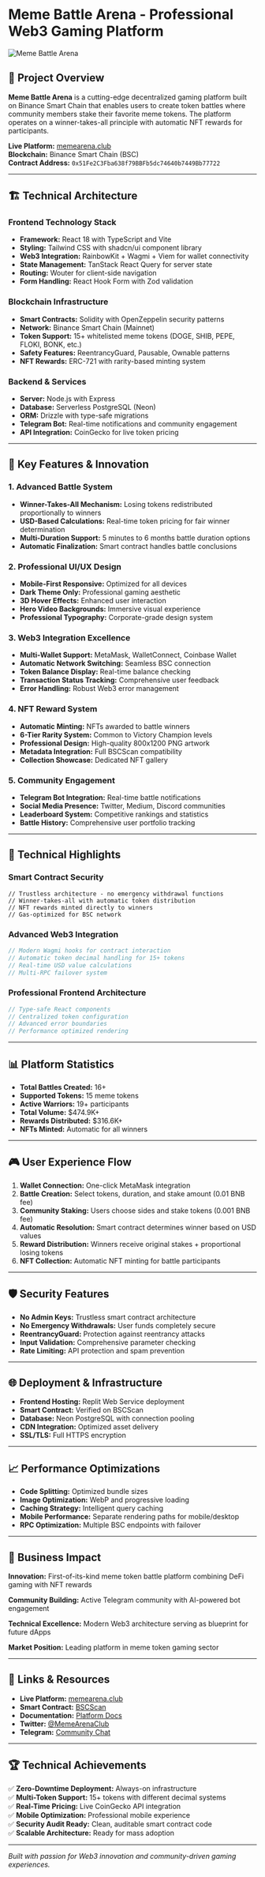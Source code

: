 # Meme Battle Arena - Professional Web3 Gaming Platform

![Meme Battle Arena](./assets/hero-banner.png)

## 🎯 Project Overview

**Meme Battle Arena** is a cutting-edge decentralized gaming platform built on Binance Smart Chain that enables users to create token battles where community members stake their favorite meme tokens. The platform operates on a winner-takes-all principle with automatic NFT rewards for participants.

**Live Platform:** [memearena.club](https://memearena.club)  
**Blockchain:** Binance Smart Chain (BSC)  
**Contract Address:** `0x51Fe2C3Fba638f79BBFb5dc74640b7449Bb77722`

---

## 🏗️ Technical Architecture

### Frontend Technology Stack
- **Framework:** React 18 with TypeScript and Vite
- **Styling:** Tailwind CSS with shadcn/ui component library
- **Web3 Integration:** RainbowKit + Wagmi + Viem for wallet connectivity
- **State Management:** TanStack React Query for server state
- **Routing:** Wouter for client-side navigation
- **Form Handling:** React Hook Form with Zod validation

### Blockchain Infrastructure
- **Smart Contracts:** Solidity with OpenZeppelin security patterns
- **Network:** Binance Smart Chain (Mainnet)
- **Token Support:** 15+ whitelisted meme tokens (DOGE, SHIB, PEPE, FLOKI, BONK, etc.)
- **Safety Features:** ReentrancyGuard, Pausable, Ownable patterns
- **NFT Rewards:** ERC-721 with rarity-based minting system

### Backend & Services
- **Server:** Node.js with Express
- **Database:** Serverless PostgreSQL (Neon)
- **ORM:** Drizzle with type-safe migrations
- **Telegram Bot:** Real-time notifications and community engagement
- **API Integration:** CoinGecko for live token pricing

---

## 🚀 Key Features & Innovation

### 1. Advanced Battle System
- **Winner-Takes-All Mechanism:** Losing tokens redistributed proportionally to winners
- **USD-Based Calculations:** Real-time token pricing for fair winner determination
- **Multi-Duration Support:** 5 minutes to 6 months battle duration options
- **Automatic Finalization:** Smart contract handles battle conclusions

### 2. Professional UI/UX Design
- **Mobile-First Responsive:** Optimized for all devices
- **Dark Theme Only:** Professional gaming aesthetic
- **3D Hover Effects:** Enhanced user interaction
- **Hero Video Backgrounds:** Immersive visual experience
- **Professional Typography:** Corporate-grade design system

### 3. Web3 Integration Excellence
- **Multi-Wallet Support:** MetaMask, WalletConnect, Coinbase Wallet
- **Automatic Network Switching:** Seamless BSC connection
- **Token Balance Display:** Real-time balance checking
- **Transaction Status Tracking:** Comprehensive user feedback
- **Error Handling:** Robust Web3 error management

### 4. NFT Reward System
- **Automatic Minting:** NFTs awarded to battle winners
- **6-Tier Rarity System:** Common to Victory Champion levels
- **Professional Design:** High-quality 800x1200 PNG artwork
- **Metadata Integration:** Full BSCScan compatibility
- **Collection Showcase:** Dedicated NFT gallery

### 5. Community Engagement
- **Telegram Bot Integration:** Real-time battle notifications
- **Social Media Presence:** Twitter, Medium, Discord communities
- **Leaderboard System:** Competitive rankings and statistics
- **Battle History:** Comprehensive user portfolio tracking

---

## 🔧 Technical Highlights

### Smart Contract Security
```solidity
// Trustless architecture - no emergency withdrawal functions
// Winner-takes-all with automatic token distribution
// NFT rewards minted directly to winners
// Gas-optimized for BSC network
```

### Advanced Web3 Integration
```typescript
// Modern Wagmi hooks for contract interaction
// Automatic token decimal handling for 15+ tokens
// Real-time USD value calculations
// Multi-RPC failover system
```

### Professional Frontend Architecture
```typescript
// Type-safe React components
// Centralized token configuration
// Advanced error boundaries
// Performance optimized rendering
```

---

## 📊 Platform Statistics

- **Total Battles Created:** 16+
- **Supported Tokens:** 15 meme tokens
- **Active Warriors:** 19+ participants
- **Total Volume:** $474.9K+
- **Rewards Distributed:** $316.6K+
- **NFTs Minted:** Automatic for all winners

---

## 🎮 User Experience Flow

1. **Wallet Connection:** One-click MetaMask integration
2. **Battle Creation:** Select tokens, duration, and stake amount (0.01 BNB fee)
3. **Community Staking:** Users choose sides and stake tokens (0.001 BNB fee)
4. **Automatic Resolution:** Smart contract determines winner based on USD values
5. **Reward Distribution:** Winners receive original stakes + proportional losing tokens
6. **NFT Collection:** Automatic NFT minting for battle participants

---

## 🛡️ Security Features

- **No Admin Keys:** Trustless smart contract architecture
- **No Emergency Withdrawals:** User funds completely secure
- **ReentrancyGuard:** Protection against reentrancy attacks
- **Input Validation:** Comprehensive parameter checking
- **Rate Limiting:** API protection and spam prevention

---

## 🌐 Deployment & Infrastructure

- **Frontend Hosting:** Replit Web Service deployment
- **Smart Contract:** Verified on BSCScan
- **Database:** Neon PostgreSQL with connection pooling
- **CDN Integration:** Optimized asset delivery
- **SSL/TLS:** Full HTTPS encryption

---

## 📈 Performance Optimizations

- **Code Splitting:** Optimized bundle sizes
- **Image Optimization:** WebP and progressive loading
- **Caching Strategy:** Intelligent query caching
- **Mobile Performance:** Separate rendering paths for mobile/desktop
- **RPC Optimization:** Multiple BSC endpoints with failover

---

## 🎯 Business Impact

**Innovation:** First-of-its-kind meme token battle platform combining DeFi gaming with NFT rewards

**Community Building:** Active Telegram community with AI-powered bot engagement

**Technical Excellence:** Modern Web3 architecture serving as blueprint for future dApps

**Market Position:** Leading platform in meme token gaming sector

---

## 🔗 Links & Resources

- **Live Platform:** [memearena.club](https://memearena.club)
- **Smart Contract:** [BSCScan](https://bscscan.com/address/0x51Fe2C3Fba638f79BBFb5dc74640b7449Bb77722)
- **Documentation:** [Platform Docs](https://memearena.club/docs)
- **Twitter:** [@MemeArenaClub](https://x.com/MemeArenaClub)
- **Telegram:** [Community Chat](https://t.me/memearenaclub)

---

## 🏆 Technical Achievements

✅ **Zero-Downtime Deployment:** Always-on infrastructure  
✅ **Multi-Token Support:** 15+ tokens with different decimal systems  
✅ **Real-Time Pricing:** Live CoinGecko API integration  
✅ **Mobile Optimization:** Professional mobile experience  
✅ **Security Audit Ready:** Clean, auditable smart contract code  
✅ **Scalable Architecture:** Ready for mass adoption  

---

*Built with passion for Web3 innovation and community-driven gaming experiences.*